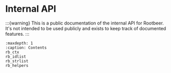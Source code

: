 # Internal API
:::{warning}
This is a public documentation of the internal API for Rootbeer.
It's not intended to be used publicly and exists to keep track of
documented features.
:::

```{toctree}
:maxdepth: 1
:caption: Contents
rb_ctx
rb_idlist
rb_strlist
rb_helpers
